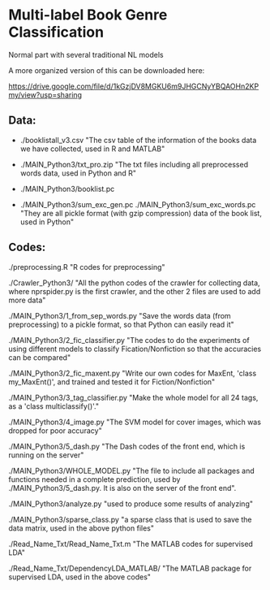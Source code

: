# Multi-label Book Genre Classification

Normal part with several traditional NL models


A more organized version of this can be downloaded here:

https://drive.google.com/file/d/1kGzjDV8MGKU6m9JHGCNyYBQAOHn2KPmy/view?usp=sharing

## Data:

- ./booklistall_v3.csv
"The csv table of the information of the books data we have collected, used in R and MATLAB"

- ./MAIN_Python3/txt_pro.zip
"The txt files including all preprocessed words data, used in Python and R"

- ./MAIN_Python3/booklist.pc
- ./MAIN_Python3/sum_exc_gen.pc
./MAIN_Python3/sum_exc_words.pc
"They are all pickle format (with gzip compression) data of the book list, used in Python"


## Codes:

./preprocessing.R
"R codes for preprocessing"

./Crawler_Python3/
"All the python codes of the crawler for collecting data, where nprspider.py is the first crawler, and the other 2 files are used to add more data"

./MAIN_Python3/1_from_sep_words.py
"Save the words data (from preprocessing) to a pickle format, so that Python can easily read it"

./MAIN_Python3/2_fic_classifier.py
"The codes to do the experiments of using different models to classify Fication/Nonfiction so that the accuracies can be compared"

./MAIN_Python3/2_fic_maxent.py
"Write our own codes for MaxEnt, 'class my_MaxEnt()', and trained and tested it for Fiction/Nonfiction"

./MAIN_Python3/3_tag_classifier.py
"Make the whole model for all 24 tags, as a 'class multiclassify()'."

./MAIN_Python3/4_image.py
"The SVM model for cover images, which was dropped for poor accuracy"

./MAIN_Python3/5_dash.py
"The Dash codes of the front end, which is running on the server"

./MAIN_Python3/WHOLE_MODEL.py
"The file to include all packages and functions needed in a complete prediction, used by ./MAIN_Python3/5_dash.py. It is also on the server of the front end".

./MAIN_Python3/analyze.py
"used to produce some results of analyzing"

./MAIN_Python3/sparse_class.py
"a sparse class that is used to save the data matrix, used in the above python files"

./Read_Name_Txt/Read_Name_Txt.m
"The MATLAB codes for supervised LDA"

./Read_Name_Txt/DependencyLDA_MATLAB/
"The MATLAB package for supervised LDA, used in the above codes"
